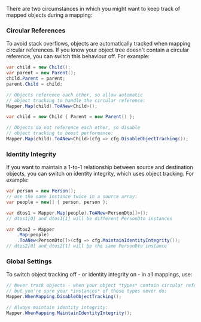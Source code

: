 There are two circumstances in which you might want to keep track of mapped objects during a mapping:

### Circular References

To avoid stack overflows, objects are automatically tracked when mapping circular references. If you know your object tree doesn't contain a circular reference, you can switch this behaviour off. For example:

```C#
var child = new Child();
var parent = new Parent();
child.Parent = parent;
parent.Child = child;

// Objects reference each other, so allow automatic
// object tracking to handle the circular reference:
Mapper.Map(child).ToANew<Child>();

var child = new Child { Parent = new Parent() };

// Objects do not reference each other, so disable
// object tracking to boost performance:
Mapper.Map(child).ToANew<Child>(cfg => cfg.DisableObjectTracking());
```

### Identity Integrity

If you want to maintain a 1-to-1 relationship between source and destination objects, you can switch on identity integrity, which uses object tracking. For example:

```C#
var person = new Person();
// use the same instance twice in a source array:
var people = new[] { person, person };

var dtos1 = Mapper.Map(people).ToANew<PersonDto[]>();
// dtos1[0] and dtos1[1] will be different PersonDto instances

var dtos2 = Mapper
    .Map(people)
    .ToANew<PersonDto[]>(cfg => cfg.MaintainIdentityIntegrity());
// dtos2[0] and dtos2[1] will be the same PersonDto instance
```

### Global Settings

To switch object tracking off - or identity integrity on - in all mappings, use:

```C#
// Never track objects - when your object *types* contain circular references, 
// but you're sure your *instances* of those types never do:
Mapper.WhenMapping.DisableObjectTracking();

// Always maintain identity integrity:
Mapper.WhenMapping.MaintainIdentityIntegrity();
```